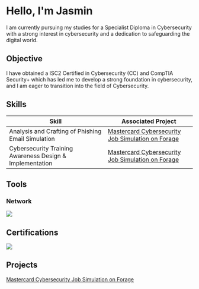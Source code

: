 # Hello, I'm Jasmin

I am currently pursuing my studies for a Specialist Diploma in Cybersecurity with a strong interest in cybersecurity and a dedication to safeguarding the digital world.

## Objective

I have obtained a ISC2 Certified in Cybersecurity (CC) and CompTIA Security+ which has led me to develop a strong foundation in cybersecurity, and I am eager to transition into the field of Cybersecurity.

## Skills

| Skill                                         | Associated Project         |
|-----------------------------------------------|----------------------------|
|Analysis and Crafting of Phishing Email Simulation |<a href="https://github.com/jasminismail/Mastercard-Cybersecurity-Job-Simulation-on-Forage/edit/main/README.md">Mastercard Cybersecurity Job Simulation on Forage</a>|
 Cybersecurity Training Awareness Design & Implementation|<a href="https://github.com/jasminismail/Mastercard-Cybersecurity-Job-Simulation-on-Forage/edit/main/README.md"> Mastercard Cybersecurity Job Simulation on Forage</a>|

## Tools

### Network
<div>
    <img src="https://img.shields.io/badge/-Wireshark-1679A7?&style=for-the-badge&logo=Wireshark&logoColor=white" />
</div>

## Certifications
<div>
<img src="https://img.shields.io/badge/-ISC2%20CC-FF0000?&style=for-the-badge&logo=ISC2&logoColor=white" />
</div>

## Projects
<a href="https://github.com/jasminismail/Mastercard-Cybersecurity-Job-Simulation-on-Forage/edit/main/README.md"> Mastercard Cybersecurity Job Simulation on Forage</a>

